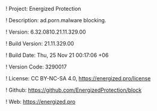 ! Project: Energized Protection

! Description: ad.porn.malware blocking.

! Version: 6.32.0810.21.11.329.00

! Build Version: 21.11.329.00

! Build Date: Thu, 25 Nov 21 00:17:06 +06

! Version Code: 3290017

! License: CC BY-NC-SA 4.0, https://energized.pro/license

! Github: https://github.com/EnergizedProtection/block

! Web: https://energized.pro
